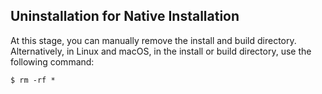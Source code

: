 ## Uninstallation for Native Installation

At this stage, you can manually remove the install and build directory. Alternatively, in Linux and macOS, in the install or build directory, use the following command:

```
$ rm -rf *
```
